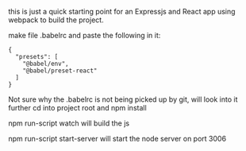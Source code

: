this is just a quick starting point for an Expressjs and React app using webpack to build the project.

make file .babelrc and paste the following in it:
```
{
  "presets": [
    "@babel/env",
    "@babel/preset-react"
  ]
}
```
Not sure why the .babelrc is not being picked up by git, will look into it further
cd into project root and npm install

npm run-script watch  will build the js

npm run-script start-server will start the node server on port 3006